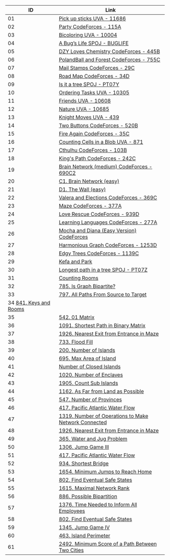 | ID | Link |
|--| ------------------|
|01|[Pick up sticks UVA - 11686](https://vjudge.net/contest/479503#problem/J)|
|02|[Party CodeForces - 115A](https://codeforces.com/contest/115/problem/A)|
|03|[Bicoloring UVA - 10004](https://vjudge.net/contest/479503#problem/H)|
|04|[A Bug’s Life SPOJ - BUGLIFE](https://www.spoj.com/problems/BUGLIFE/en/)|
|05|[DZY Loves Chemistry CodeForces - 445B](https://codeforces.com/problemset/problem/445/B)|
|06|[PolandBall and Forest CodeForces - 755C](https://codeforces.com/problemset/problem/755/C)|
|07|[Mail Stamps CodeForces - 29C](https://codeforces.com/problemset/problem/29/C)|
|08|[Road Map CodeForces - 34D](https://codeforces.com/problemset/problem/34/D)|
|09|[Is it a tree SPOJ - PT07Y ](https://www.spoj.com/problems/PT07Y/en/)|
|10|[Ordering Tasks UVA - 10305](https://vjudge.net/contest/479503#problem/G)|
|11|[Friends UVA - 10608](https://vjudge.net/contest/479503#problem/B)|
|12| [Nature UVA - 10685 ](https://vjudge.net/contest/479503#problem/C)|
|13| [Knight Moves UVA - 439](https://vjudge.net/contest/480082#problem/B)|
|14| [Two Buttons CodeForces - 520B](https://codeforces.com/problemset/problem/520/B)|
|15| [Fire Again CodeForces - 35C](https://codeforces.com/problemset/problem/35/C)|
|16| [Counting Cells in a Blob UVA - 871](https://vjudge.net/contest/480082#problem/E)|
|17| [Cthulhu CodeForces - 103B](https://codeforces.com/contest/103/problem/B)|
|18| [King's Path CodeForces - 242C](https://codeforces.com/contest/242/problem/C)|
|19| [Brain Network (medium) CodeForces - 690C2](https://codeforces.com/contest/690/problem/C2)|
|20| [C1. Brain Network (easy)](https://codeforces.com/contest/690/problem/C1)|
|21| [D1. The Wall (easy)](https://codeforces.com/contest/690/problem/D1)|
|22| [Valera and Elections CodeForces - 369C](https://codeforces.com/contest/369/problem/C)|
|23| [Maze CodeForces - 377A](https://codeforces.com/contest/377/problem/A)|
|24| [Love Rescue CodeForces - 939D](https://codeforces.com/contest/939/problem/D)|
|25| [Learning Languages CodeForces - 277A](https://codeforces.com/contest/277/problem/A)|
|26| [Mocha and Diana (Easy Version) CodeForces](https://codeforces.com/contest/1559/problem/D1)|
|27| [Harmonious Graph CodeForces - 1253D](https://codeforces.com/contest/1253/problem/D)|
|28| [Edgy Trees CodeForces - 1139C](https://codeforces.com/problemset/problem/1139/C)|
|29| [Kefa and Park](https://codeforces.com/problemset/problem/580/C)|
|30| [Longest path in a tree SPOJ - PT07Z](https://www.spoj.com/problems/PT07Z/en/)|
|31| [Counting Rooms](https://cses.fi/problemset/task/1192)|
|32| [785. Is Graph Bipartite?](https://leetcode.com/problems/is-graph-bipartite/)|
|33| [797. All Paths From Source to Target](https://leetcode.com/problems/all-paths-from-source-to-target/)|
|34 [841. Keys and Rooms](https://leetcode.com/problems/keys-and-rooms/)|
|35| [542. 01 Matrix](https://leetcode.com/problems/01-matrix/)|
|36| [1091. Shortest Path in Binary Matrix](https://leetcode.com/problems/shortest-path-in-binary-matrix/submissions/)|
|37| [1926. Nearest Exit from Entrance in Maze](https://leetcode.com/problems/nearest-exit-from-entrance-in-maze/)|
|38| [733. Flood Fill](https://leetcode.com/problems/flood-fill/)|
|39| [200. Number of Islands](https://leetcode.com/problems/number-of-islands/?envType=study-plan&id=graph-i)|
|40| [695. Max Area of Island](https://leetcode.com/problems/max-area-of-island/)|
|41| [Number of Closed Islands](https://leetcode.com/problems/number-of-closed-islands/?envType=study-plan&id=graph-i)|
|42| [1020. Number of Enclaves](https://leetcode.com/problems/number-of-enclaves/)|
|43| [1905. Count Sub Islands](https://leetcode.com/problems/count-sub-islands/?envType=study-plan&id=graph-i)|
|44| [1162. As Far from Land as Possible](https://leetcode.com/problems/as-far-from-land-as-possible/)|
|45| [547. Number of Provinces](https://leetcode.com/problems/number-of-provinces/?envType=study-plan&id=graph-i)|
|46| [417. Pacific Atlantic Water Flow](https://leetcode.com/problems/pacific-atlantic-water-flow/?envType=study-plan&id=graph-i)|
|47| [1319. Number of Operations to Make Network Connected](https://leetcode.com/problems/number-of-operations-to-make-network-connected/)|
|48| [1926. Nearest Exit from Entrance in Maze](https://leetcode.com/problems/nearest-exit-from-entrance-in-maze/)|
|49| [365. Water and Jug Problem](https://leetcode.com/problems/water-and-jug-problem/?envType=study-plan&id=graph-i)|
|50| [1306. Jump Game III](https://leetcode.com/problems/jump-game-iii/)|
|51| [417. Pacific Atlantic Water Flow](https://leetcode.com/problems/pacific-atlantic-water-flow/)|
|52| [934. Shortest Bridge](https://leetcode.com/problems/shortest-bridge/)|
|53| [1654. Minimum Jumps to Reach Home](https://leetcode.com/problems/minimum-jumps-to-reach-home/)|
|54| [802. Find Eventual Safe States](https://leetcode.com/problems/find-eventual-safe-states/?envType=study-plan&id=graph-i)|
|55| [1615. Maximal Network Rank](https://leetcode.com/problems/maximal-network-rank/)|
|56| [886. Possible Bipartition](https://leetcode.com/problems/possible-bipartition/?envType=study-plan&id=graph-i)|
|57| [1376. Time Needed to Inform All Employees](https://leetcode.com/problems/time-needed-to-inform-all-employees/)|
|58| [802. Find Eventual Safe States](https://leetcode.com/problems/find-eventual-safe-states/)|
|59| [1345. Jump Game IV](https://leetcode.com/problems/jump-game-iv/)|
|60| [463. Island Perimeter](https://leetcode.com/problems/island-perimeter/)|
|61| [2492. Minimum Score of a Path Between Two Cities](https://leetcode.com/problems/minimum-score-of-a-path-between-two-cities/)|
